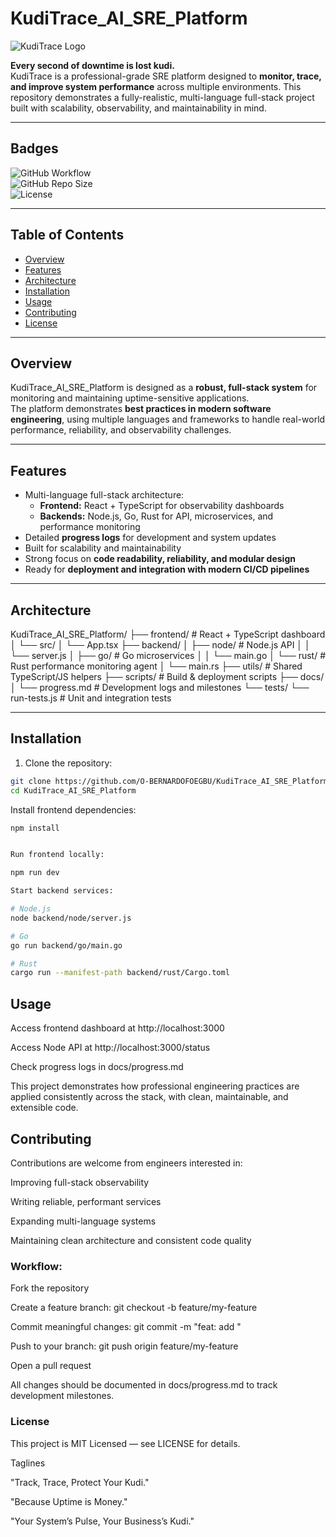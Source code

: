 # KudiTrace_AI_SRE_Platform

![KudiTrace Logo](https://via.placeholder.com/250x80.png?text=KudiTrace+AI+SRE+Platform)

**Every second of downtime is lost kudi.**  
KudiTrace is a professional-grade SRE platform designed to **monitor, trace, and improve system performance** across multiple environments. This repository demonstrates a fully-realistic, multi-language full-stack project built with scalability, observability, and maintainability in mind.

---

## Badges

![GitHub Workflow](https://img.shields.io/github/workflow/status/O-BERNARDOFOEGBU/KudiTrace_AI_SRE_Platform/Build?style=flat-square)  
![GitHub Repo Size](https://img.shields.io/github/repo-size/O-BERNARDOFOEGBU/KudiTrace_AI_SRE_Platform?style=flat-square)  
![License](https://img.shields.io/github/license/O-BERNARDOFOEGBU/KudiTrace_AI_SRE_Platform?style=flat-square)

---

## Table of Contents

- [Overview](#overview)
- [Features](#features)
- [Architecture](#architecture)
- [Installation](#installation)
- [Usage](#usage)
- [Contributing](#contributing)
- [License](#license)

---

## Overview

KudiTrace_AI_SRE_Platform is designed as a **robust, full-stack system** for monitoring and maintaining uptime-sensitive applications.  
The platform demonstrates **best practices in modern software engineering**, using multiple languages and frameworks to handle real-world performance, reliability, and observability challenges.

---

## Features

- Multi-language full-stack architecture:
  - **Frontend:** React + TypeScript for observability dashboards
  - **Backends:** Node.js, Go, Rust for API, microservices, and performance monitoring
- Detailed **progress logs** for development and system updates
- Built for scalability and maintainability
- Strong focus on **code readability, reliability, and modular design**
- Ready for **deployment and integration with modern CI/CD pipelines**

---

## Architecture

KudiTrace_AI_SRE_Platform/
├── frontend/ # React + TypeScript dashboard
│ └── src/
│ └── App.tsx
├── backend/
│ ├── node/ # Node.js API
│ │ └── server.js
│ ├── go/ # Go microservices
│ │ └── main.go
│ └── rust/ # Rust performance monitoring agent
│ └── main.rs
├── utils/ # Shared TypeScript/JS helpers
├── scripts/ # Build & deployment scripts
├── docs/
│ └── progress.md # Development logs and milestones
└── tests/
└── run-tests.js # Unit and integration tests

---

## Installation

1. Clone the repository:

```bash
git clone https://github.com/O-BERNARDOFOEGBU/KudiTrace_AI_SRE_Platform.git
cd KudiTrace_AI_SRE_Platform
```

Install frontend dependencies:

```bash
npm install


Run frontend locally:

npm run dev
```

```bash
Start backend services:

# Node.js
node backend/node/server.js

# Go
go run backend/go/main.go

# Rust
cargo run --manifest-path backend/rust/Cargo.toml
```

## Usage

Access frontend dashboard at http://localhost:3000

Access Node API at http://localhost:3000/status

Check progress logs in docs/progress.md

This project demonstrates how professional engineering practices are applied consistently across the stack, with clean, maintainable, and extensible code.

## Contributing

Contributions are welcome from engineers interested in:

Improving full-stack observability

Writing reliable, performant services

Expanding multi-language systems

Maintaining clean architecture and consistent code quality

### Workflow:

Fork the repository

Create a feature branch: git checkout -b feature/my-feature

Commit meaningful changes: git commit -m "feat: add <feature description>"

Push to your branch: git push origin feature/my-feature

Open a pull request

All changes should be documented in docs/progress.md to track development milestones.

### License

This project is MIT Licensed — see LICENSE
for details.

Taglines

"Track, Trace, Protect Your Kudi."

"Because Uptime is Money."

"Your System’s Pulse, Your Business’s Kudi."
